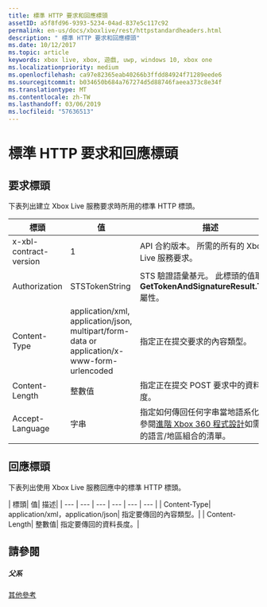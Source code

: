 ```yaml
---
title: 標準 HTTP 要求和回應標頭
assetID: a5f8fd96-9393-5234-04ad-837e5c117c92
permalink: en-us/docs/xboxlive/rest/httpstandardheaders.html
description: " 標準 HTTP 要求和回應標頭"
ms.date: 10/12/2017
ms.topic: article
keywords: xbox live, xbox, 遊戲, uwp, windows 10, xbox one
ms.localizationpriority: medium
ms.openlocfilehash: ca97e82365eab40266b3ffdd84924f71289eede6
ms.sourcegitcommit: b034650b684a767274d5d88746faeea373c8e34f
ms.translationtype: MT
ms.contentlocale: zh-TW
ms.lasthandoff: 03/06/2019
ms.locfileid: "57636513"
---
```

# <a name="standard-http-request-and-response-headers"></a>標準 HTTP 要求和回應標頭
 
<a id="ID4ES"></a>

 
## <a name="request-headers"></a>要求標頭
 
下表列出建立 Xbox Live 服務要求時所用的標準 HTTP 標頭。
 
| 標頭| 值| 描述| 
| --- | --- | --- | 
| x-xbl-contract-version| 1| API 合約版本。 所需的所有的 Xbox Live 服務要求。| 
| Authorization| STSTokenString| STS 驗證語彙基元。 此標頭的值取自<b>GetTokenAndSignatureResult.Token</b>屬性。 | 
| Content-Type| application/xml, application/json, multipart/form-data or application/x-www-form-urlencoded| 指定正在提交要求的內容類型。| 
| Content-Length| 整數值| 指定正在提交 POST 要求中的資料長度。| 
| Accept-Language | 字串| 指定如何傳回任何字串當地語系化。 請參閱<a href="https://msdn.microsoft.com/en-us/library/bb975829.aspx">進階 Xbox 360 程式設計</a>如需有效的語言/地區組合的清單。| 
  
<a id="ID4E6C"></a>

 
## <a name="response-headers"></a>回應標頭
 
下表列出使用 Xbox Live 服務回應中的標準 HTTP 標頭。
 
| 標頭| 值| 描述| 
| --- | --- | --- | --- | --- | --- | 
| Content-Type| application/xml，application/json| 指定要傳回的內容類型。| 
| Content-Length| 整數值| 指定要傳回的資料長度。| 
  
<a id="ID4EEE"></a>

 
## <a name="see-also"></a>請參閱
 
<a id="ID4EGE"></a>

 
##### <a name="parent"></a>父系  

[其他參考](atoc-xboxlivews-reference-additional.md)

   